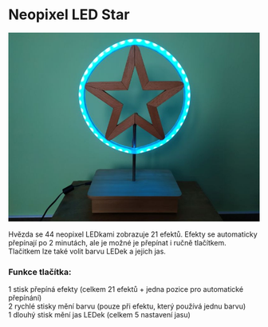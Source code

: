 # Neopixel LED Star

![Neopixel LED Star](Fotky/Neopixel_LED_Star_2.jpg "Neopixel LED Star")

Hvězda se 44 neopixel LEDkami zobrazuje 21 efektů. Efekty se automaticky přepínají po 2 minutách, ale je možné je přepínat i ručně tlačítkem. Tlačitkem lze také volit barvu LEDek a jejich jas.

### Funkce tlačítka:
1 stisk přepíná efekty (celkem 21 efektů + jedna pozice pro automatické přepínání)  
2 rychlé stisky mění barvu (pouze při efektu, který používá jednu barvu)  
1 dlouhý stisk mění jas LEDek (celkem 5 nastavení jasu)  
